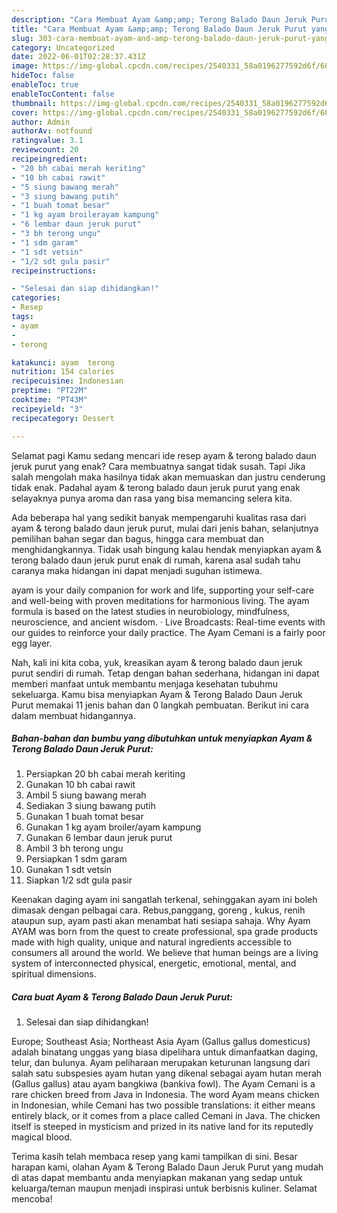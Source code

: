 ```yaml
---
description: "Cara Membuat Ayam &amp;amp; Terong Balado Daun Jeruk Purut yang Lezat, Buat Buka Puasa}"
title: "Cara Membuat Ayam &amp;amp; Terong Balado Daun Jeruk Purut yang Lezat, Buat Buka Puasa}"
slug: 303-cara-membuat-ayam-and-amp-terong-balado-daun-jeruk-purut-yang-lezat-buat-buka-puasa
category: Uncategorized
date: 2022-06-01T02:28:37.431Z
image: https://img-global.cpcdn.com/recipes/2540331_58a0196277592d6f/680x482cq70/ayam-terong-balado-daun-jeruk-purut-foto-resep-utama.jpg
hideToc: false
enableToc: true
enableTocContent: false
thumbnail: https://img-global.cpcdn.com/recipes/2540331_58a0196277592d6f/680x482cq70/ayam-terong-balado-daun-jeruk-purut-foto-resep-utama.jpg
cover: https://img-global.cpcdn.com/recipes/2540331_58a0196277592d6f/680x482cq70/ayam-terong-balado-daun-jeruk-purut-foto-resep-utama.jpg
author: Admin
authorAv: notfound
ratingvalue: 3.1
reviewcount: 20
recipeingredient:
- "20 bh cabai merah keriting"
- "10 bh cabai rawit"
- "5 siung bawang merah"
- "3 siung bawang putih"
- "1 buah tomat besar"
- "1 kg ayam broilerayam kampung"
- "6 lembar daun jeruk purut"
- "3 bh terong ungu"
- "1 sdm garam"
- "1 sdt vetsin"
- "1/2 sdt gula pasir"
recipeinstructions:

- "Selesai dan siap dihidangkan!"
categories:
- Resep
tags:
- ayam
- 
- terong

katakunci: ayam  terong 
nutrition: 154 calories
recipecuisine: Indonesian
preptime: "PT22M"
cooktime: "PT43M"
recipeyield: "3"
recipecategory: Dessert

---
```



Selamat pagi Kamu sedang mencari ide resep ayam &amp; terong balado daun jeruk purut yang enak? Cara membuatnya sangat tidak susah. Tapi Jika salah mengolah maka hasilnya tidak akan memuaskan dan justru cenderung tidak enak. Padahal ayam &amp; terong balado daun jeruk purut yang enak selayaknya punya aroma dan rasa yang bisa memancing selera kita.


Ada beberapa hal yang sedikit banyak mempengaruhi kualitas rasa dari ayam &amp; terong balado daun jeruk purut, mulai dari jenis bahan, selanjutnya pemilihan bahan segar dan bagus, hingga cara membuat dan menghidangkannya. Tidak usah bingung kalau hendak menyiapkan ayam &amp; terong balado daun jeruk purut enak di rumah, karena asal sudah tahu caranya maka hidangan ini dapat menjadi suguhan istimewa.

ayam is your daily companion for work and life, supporting your self-care and well-being with proven meditations for harmonious living. The ayam formula is based on the latest studies in neurobiology, mindfulness, neuroscience, and ancient wisdom. · Live Broadcasts: Real-time events with our guides to reinforce your daily practice. The Ayam Cemani is a fairly poor egg layer.


Nah, kali ini kita coba, yuk, kreasikan ayam &amp; terong balado daun jeruk purut sendiri di rumah. Tetap dengan bahan sederhana, hidangan ini dapat memberi manfaat untuk membantu menjaga kesehatan tubuhmu sekeluarga. Kamu bisa menyiapkan Ayam &amp; Terong Balado Daun Jeruk Purut memakai 11 jenis bahan dan 0 langkah pembuatan. Berikut ini cara dalam membuat hidangannya.

<!--inarticleads1-->

##### Bahan-bahan dan bumbu yang dibutuhkan untuk menyiapkan Ayam &amp; Terong Balado Daun Jeruk Purut:

1. Persiapkan 20 bh cabai merah keriting
1. Gunakan 10 bh cabai rawit
1. Ambil 5 siung bawang merah
1. Sediakan 3 siung bawang putih
1. Gunakan 1 buah tomat besar
1. Gunakan 1 kg ayam broiler/ayam kampung
1. Gunakan 6 lembar daun jeruk purut
1. Ambil 3 bh terong ungu
1. Persiapkan 1 sdm garam
1. Gunakan 1 sdt vetsin
1. Siapkan 1/2 sdt gula pasir


Keenakan daging ayam ini sangatlah terkenal, sehinggakan ayam ini boleh dimasak dengan pelbagai cara. Rebus,panggang, goreng , kukus, renih ataupun sup, ayam pasti akan menambat hati sesiapa sahaja. Why Ayam AYAM was born from the quest to create professional, spa grade products made with high quality, unique and natural ingredients accessible to consumers all around the world. We believe that human beings are a living system of interconnected physical, energetic, emotional, mental, and spiritual dimensions. 

<!--inarticleads2-->

##### Cara buat Ayam &amp; Terong Balado Daun Jeruk Purut:


1. Selesai dan siap dihidangkan!

Europe; Southeast Asia; Northeast Asia Ayam (Gallus gallus domesticus) adalah binatang unggas yang biasa dipelihara untuk dimanfaatkan daging, telur, dan bulunya. Ayam peliharaan merupakan keturunan langsung dari salah satu subspesies ayam hutan yang dikenal sebagai ayam hutan merah (Gallus gallus) atau ayam bangkiwa (bankiva fowl). The Ayam Cemani is a rare chicken breed from Java in Indonesia. The word Ayam means chicken in Indonesian, while Cemani has two possible translations: it either means entirely black, or it comes from a place called Cemani in Java. The chicken itself is steeped in mysticism and prized in its native land for its reputedly magical blood. 

Terima kasih telah membaca resep yang kami tampilkan di sini. Besar harapan kami, olahan Ayam &amp; Terong Balado Daun Jeruk Purut yang mudah di atas dapat membantu anda menyiapkan makanan yang sedap untuk keluarga/teman maupun menjadi inspirasi untuk berbisnis kuliner. Selamat mencoba!
